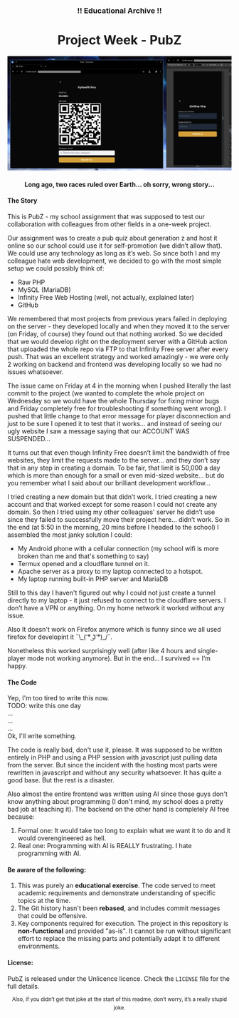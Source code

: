 ### <div align="center">!! Educational Archive !!</div>
# <div align="center">Project Week - PubZ</div>

<div align="center"><img src="./image.png" width="640" title="nevim"></div>

#### <div align="center">Long ago, two races ruled over Earth... oh sorry, wrong story...</div>

#### The Story

This is PubZ - my school assignment that was supposed to test our collaboration with colleagues from other fields in a one-week project.

Our assignment was to create a pub quiz about generation z and host it online so our school could use it for self-promotion (we didn’t allow that). We could use any technology as long as it’s web. So since both I and my colleague hate web development, we decided to go with the most simple setup we could possibly think of:
- Raw PHP
- MySQL (MariaDB)
- Infinity Free Web Hosting (well, not actually, explained later)
- GitHub

We remembered that most projects from previous years failed in deploying on the server - they developed locally and when they moved it to the server (on Friday, of course) they found out that nothing worked. So we decided that we would develop right on the deployment server with a GitHub action that uploaded the whole repo via FTP to that Infinity Free server after every push. That was an excellent strategy and worked amazingly - we were only 2 working on backend and frontend was developing locally so we had no issues whatsoever.

The issue came on Friday at 4 in the morning when I pushed literally the last commit to the project (we wanted to complete the whole project on Wednesday so we would have the whole Thursday for fixing minor bugs and Friday completely free for troubleshooting if something went wrong). I pushed that little change to that error message for player disconnection and just to be sure I opened it to test that it works... and instead of seeing our ugly website I saw a message saying that our ACCOUNT WAS SUSPENDED...

It turns out that even though Infinity Free doesn’t limit the bandwidth of free websites, they limit the requests made to the server... and they don’t say that in any step in creating a domain. To be fair, that limit is 50,000 a day which is more than enough for a small or even mid-sized website... but do you remember what I said about our brilliant development workflow...

I tried creating a new domain but that didn’t work. I tried creating a new account and that worked except for some reason I could not create any domain. So then I tried using my other colleagues' server he didn’t use since they failed to successfully move their project here... didn’t work. So in the end (at 5:50 in the morning, 20 mins before I headed to the school) I assembled the most janky solution I could:
- My Android phone with a cellular connection (my school wifi is more broken than me and that's something to say)
- Termux opened and a cloudflare tunnel on it.
- Apache server as a proxy to my laptop connected to a hotspot.
- My laptop running built-in PHP server and MariaDB

Still to this day I haven't figured out why I could not just create a tunnel directly to my laptop - it just refused to connect to the cloudflare servers. I don’t have a VPN or anything. On my home network it worked without any issue.

Also It doesn't work on Firefox anymore which is funny since we all used firefox for developint it 	¯\\\_( ͡° ͜ʖ ͡°)\_/¯.

Nonetheless this worked surprisingly well (after like 4 hours and single-player mode not working anymore). But in the end... I survived == I’m happy.

#### The Code
Yep, I'm too tired to write this now.<br>
TODO: write this one day<br>...<br>...<br>...<br>
Ok, I'll write something.

The code is really bad, don't use it, please. It was supposed to be written entirely in PHP and using a PHP session with javascript just pulling data from the server. But since the incident with the hosting most parts were rewritten in javascript and without any security whatsoever. It has quite a good base. But the rest is a disaster.

Also almost the entire frontend was written using AI since those guys don't know anything about programming (I don't mind, my school does a pretty bad job at teaching it). The backend on the other hand is completely AI free because:
1. Formal one: It would take too long to explain what we want it to do and it would overengineered as hell.
2. Real one: Programming with AI is REALLY frustrating. I hate programming with AI.

#### Be aware of the following:
1.  This was purely an **educational exercise**. The code served to meet academic requirements and demonstrate understanding of specific topics at the time.
2.  The Git history hasn't been **rebased**, and includes commit messages that could be offensive.
3.  Key components required for execution. The project in this repository is **non-functional** and provided "as-is". It cannot be run without significant effort to replace the missing parts and potentially adapt it to different environments.

#### License:
PubZ is released under the Unlicence licence. Check the `LICENSE` file for the full details.

<div align="center"><sup>Also, if you didn’t get that joke at the start of this readme, don’t worry, it’s a really stupid joke.</sup></div>
